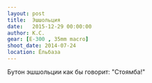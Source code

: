 ```yaml
---
layout: post
title:  Эшшольция
date:   2015-12-29 00:00:00
author: К.С.
gear: [E-300 , 35mm macro]
shoot_date: 2014-07-24
location: Ёльбаза
---
```


Бутон эшшольции как бы говорит: "Стоямба!"
